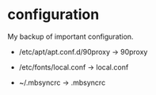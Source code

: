 # configuration

My backup of important configuration.

* /etc/apt/apt.conf.d/90proxy -> 90proxy

* /etc/fonts/local.conf -> local.conf

* ~/.mbsyncrc -> .mbsyncrc
